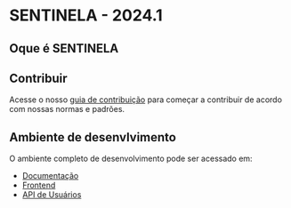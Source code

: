# SENTINELA - 2024.1

## Oque é SENTINELA

## Contribuir
Acesse o nosso [guia de contribuição](docs/guia-de-contribuição.md) para começar a contribuir de acordo com nossas normas e padrões.

## Ambiente de desenvlvimento
O ambiente completo de desenvolvimento pode ser acessado em:

- [Documentação](https://github.com/fga-eps-mds/2024.1-SENTINELA-DOC)
- [Frontend](https://github.com/fga-eps-mds/2024.1-SENTINELA-FRONT)
- [API de Usuários](https://github.com/fga-eps-mds/2024.1-SENTINELA-BACKEND-USUARIOS)